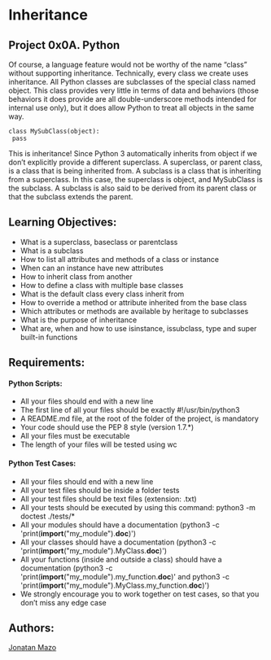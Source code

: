 # Inheritance
## Project 0x0A. Python

Of course, a language feature would not be worthy of the name “class” without supporting inheritance.
Technically, every class we create uses inheritance. All Python classes are subclasses of the special class named object. This class provides very little in terms of data and behaviors (those behaviors it does provide are all double-underscore methods intended for internal use only), but it does allow Python to treat all objects in the same way.
```
class MySubClass(object):
 pass
```
This is inheritance! Since Python 3 automatically inherits from object if we don’t explicitly provide a different superclass. A superclass, or parent class, is a class that is being inherited from. A subclass is a class that is inheriting from a superclass. In this case, the superclass is object, and MySubClass is the subclass. A subclass is also said to be derived from its parent class or that the subclass extends the parent.

## Learning Objectives:
 - What is a superclass, baseclass or parentclass
 - What is a subclass
 - How to list all attributes and methods of a class or instance
 - When can an instance have new attributes
 - How to inherit class from another
 - How to define a class with multiple base classes
 - What is the default class every class inherit from
 - How to override a method or attribute inherited from the base class
 - Which attributes or methods are available by heritage to subclasses
 - What is the purpose of inheritance
 - What are, when and how to use isinstance, issubclass, type and super built-in functions

## Requirements:
#### Python Scripts:
 - All your files should end with a new line
 - The first line of all your files should be exactly #!/usr/bin/python3
 - A README.md file, at the root of the folder of the project, is mandatory
 - Your code should use the PEP 8 style (version 1.7.*)
 - All your files must be executable
 - The length of your files will be tested using wc
#### Python Test Cases:
 - All your files should end with a new line
 - All your test files should be inside a folder tests
 - All your test files should be text files (extension: .txt)
 - All your tests should be executed by using this command: python3 -m doctest ./tests/*
 - All your modules should have a documentation (python3 -c 'print(__import__("my_module").__doc__)')
 - All your classes should have a documentation (python3 -c 'print(__import__("my_module").MyClass.__doc__)')
 - All your functions (inside and outside a class) should have a documentation (python3 -c 'print(__import__("my_module").my_function.__doc__)' and python3 -c 'print(__import__("my_module").MyClass.my_function.__doc__)')
 - We strongly encourage you to work together on test cases, so that you don’t miss any edge case

## Authors:
[Jonatan Mazo](https://github.com/MAZTRO)
